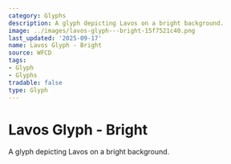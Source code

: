 ```yaml
---
category: Glyphs
description: A glyph depicting Lavos on a bright background.
image: ../images/lavos-glyph---bright-15f7521c40.png
last_updated: '2025-09-17'
name: Lavos Glyph - Bright
source: WFCD
tags:
- Glyph
- Glyphs
tradable: false
type: Glyph
---
```


# Lavos Glyph - Bright

A glyph depicting Lavos on a bright background.

